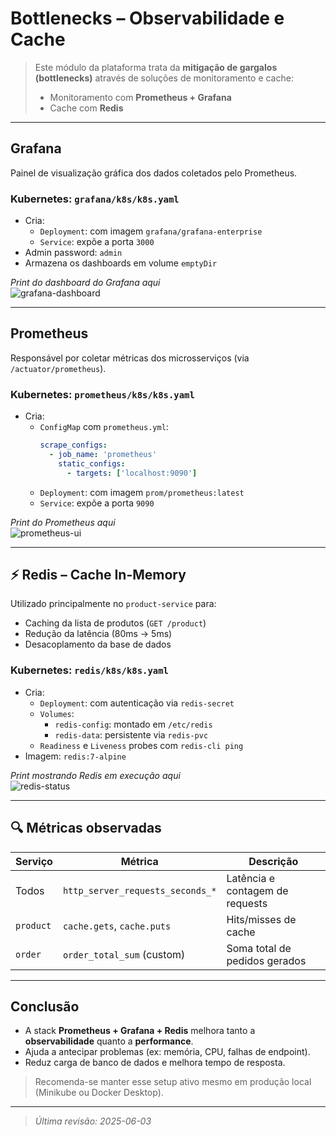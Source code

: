 
# Bottlenecks – Observabilidade e Cache

> Este módulo da plataforma trata da **mitigação de gargalos (bottlenecks)** através de soluções de monitoramento e cache:
> - Monitoramento com **Prometheus + Grafana**
> -  Cache com **Redis**

---

## Grafana

Painel de visualização gráfica dos dados coletados pelo Prometheus.

### Kubernetes: `grafana/k8s/k8s.yaml`

- Cria:
  - `Deployment`: com imagem `grafana/grafana-enterprise`
  - `Service`: expõe a porta `3000`
- Admin password: `admin`
- Armazena os dashboards em volume `emptyDir`

 *Print do dashboard do Grafana aqui*  
![grafana-dashboard](./imgs/grafana.png)

---

## Prometheus

Responsável por coletar métricas dos microsserviços (via `/actuator/prometheus`).

### Kubernetes: `prometheus/k8s/k8s.yaml`

- Cria:
  - `ConfigMap` com `prometheus.yml`:
    ```yaml
    scrape_configs:
      - job_name: 'prometheus'
        static_configs:
          - targets: ['localhost:9090']
    ```
  - `Deployment`: com imagem `prom/prometheus:latest`
  - `Service`: expõe a porta `9090`

 *Print do Prometheus aqui*  
![prometheus-ui](./imgs/prometheus.png)

---

## ⚡ Redis – Cache In-Memory

Utilizado principalmente no `product-service` para:
- Caching da lista de produtos (`GET /product`)
- Redução da latência (80ms → 5ms)
- Desacoplamento da base de dados

### Kubernetes: `redis/k8s/k8s.yaml`

- Cria:
  - `Deployment`: com autenticação via `redis-secret`
  - `Volumes`:
    - `redis-config`: montado em `/etc/redis`
    - `redis-data`: persistente via `redis-pvc`
  - `Readiness` e `Liveness` probes com `redis-cli ping`
- Imagem: `redis:7-alpine`

 *Print mostrando Redis em execução aqui*  
![redis-status](./imgs/redis.png)

---

## 🔍 Métricas observadas

| Serviço        | Métrica                          | Descrição                         |
|----------------|----------------------------------|-----------------------------------|
| Todos          | `http_server_requests_seconds_*` | Latência e contagem de requests   |
| `product`      | `cache.gets`, `cache.puts`       | Hits/misses de cache              |
| `order`        | `order_total_sum` (custom)       | Soma total de pedidos gerados     |

---

## Conclusão

- A stack **Prometheus + Grafana + Redis** melhora tanto a **observabilidade** quanto a **performance**.
- Ajuda a antecipar problemas (ex: memória, CPU, falhas de endpoint).
- Reduz carga de banco de dados e melhora tempo de resposta.

> Recomenda-se manter esse setup ativo mesmo em produção local (Minikube ou Docker Desktop).

---

> _Última revisão: 2025-06-03_
